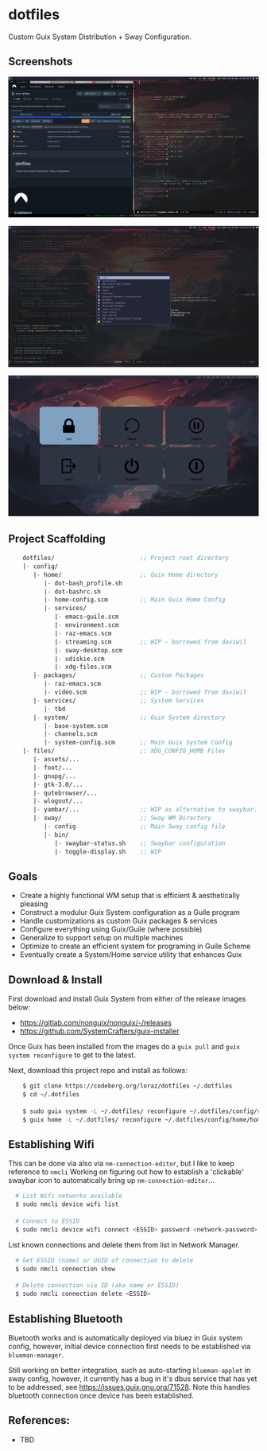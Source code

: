 # dotfiles

Custom Guix System Distribution + Sway Configuration.


## Screenshots

![View 1](files/assets/screenshots/guix-sway-expose-1__2024-11-09.png)

![View 2](files/assets/screenshots/guix-sway-expose-2__2024-11-09.png)

![View 3](files/assets/screenshots/guix-sway-expose-3__2024-11-15.png)


## Project Scaffolding

```scm
    dotfiles/                        ;; Project root directory
    |- config/
       |- home/                      ;; Guix Home directory
          |- dot-bash_profile.sh
          |- dot-bashrc.sh
          |- home-config.scm         ;; Main Guix Home Config
          |- services/
             |- emacs-guile.scm
             |- environment.scm
             |- raz-emacs.scm
             |- streaming.scm        ;; WIP - borrowed from daviwil
             |- sway-desktop.scm
             |- udiskie.scm
             |- xdg-files.scm
       |- packages/                  ;; Custom Packages
          |- raz-emacs.scm
          |- video.scm               ;; WIP - borrowed from daviwil
       |- services/                  ;; System Services
          |- tbd
       |- system/                    ;; Guix System directory
          |- base-system.scm
          |- channels.scm
          |- system-config.scm       ;; Main Guix System Config
    |- files/                        ;; XDG_CONFIG_HOME Files
       |- assets/...
       |- foot/...
       |- gnupg/...
       |- gtk-3.0/...
       |- qutebrowser/...
       |- wlogout/...
       |- yambar/...                 ;; WIP as alternative to swaybar...               
       |- sway/                      ;; Sway WM Directory
          |- config                  ;; Main Sway config file
          |- bin/
             |- swaybar-status.sh    ;; Swaybar configuration
             |- toggle-display.sh    ;; WIP
```


## Goals

 - Create a highly functional WM setup that is efficient & aesthetically pleasing 
 - Construct a modulur Guix System configuration as a Guile program
 - Handle customizations as custom Guix packages & services
 - Configure everything using Guix/Guile (where possible)
 - Generalize to support setup on multiple machines
 - Optimize to create an efficient system for programing in Guile Scheme
 - Eventually create a System/Home service utility that enhances Guix   


## Download & Install

First download and install Guix System from either of the release images below:
    
 - https://gitlab.com/nonguix/nonguix/-/releases
 - https://github.com/SystemCrafters/guix-installer

Once Guix has been installed from the images do a `guix pull` and `guix system reconfigure`
to get to the latest.

Next, download this project repo and install as follows:

```bash
    $ git clone https://codeberg.org/loraz/dotfiles ~/.dotfiles
    $ cd ~/.dotfiles

    $ sudo guix system -L ~/.dotfiles/ reconfigure ~/.dotfiles/config/system/system-config.scm
    $ guix home -L ~/.dotfiles/ reconfigure ~/.dotfiles/config/home/home-config.scm
```


## Establishing Wifi

This can be done via also via `nm-connection-editor`, but I like to keep reference to `nmcli`
Working on figuring out how to establish a 'clickable' swaybar icon to automatically bring up
`nm-connection-editor`...

```bash
  # List Wifi networks available
  $ sudo nmcli device wifi list

  # Connect to ESSID
  $ sudo nmcli device wifi connect <ESSID> password <network-password>
```

List known connections and delete them from list in Network Manager.

```bash
  # Get ESSID (name) or UUID of connection to delete
  $ sudo nmcli connection show

  # Delete connection via ID (aka name or ESSID)
  $ sudo nmcli connection delete <ESSID>
```


## Establishing Bluetooth

Bluetooth works and is automatically deployed via bluez in Guix system config, however, initial
device connection first needs to be established via `blueman-manager`.

Still working on better integration, such as auto-starting `blueman-applet` in sway config, however, it
currently has a bug in it's dbus service that has yet to be addressed, see
https://issues.guix.gnu.org/71528. Note this handles bluetooth connection once device has been
established.


## References:

  - TBD
